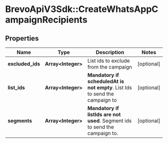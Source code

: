 # BrevoApiV3Sdk::CreateWhatsAppCampaignRecipients

## Properties
Name | Type | Description | Notes
------------ | ------------- | ------------- | -------------
**excluded_ids** | **Array&lt;Integer&gt;** | List ids to exclude from the campaign | [optional] 
**list_ids** | **Array&lt;Integer&gt;** | **Mandatory if scheduledAt is not empty**. List Ids to send the campaign to  | [optional] 
**segments** | **Array&lt;Integer&gt;** | **Mandatory if listIds are not used**. Segment ids to send the campaign to.  | [optional] 


